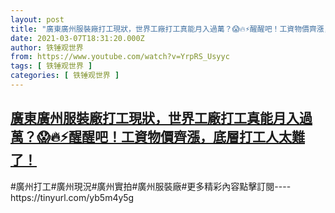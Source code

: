 ```yaml
---
layout: post
title: "廣東廣州服裝廠打工現狀，世界工廠打工真能月入過萬？😱🔥⚡醒醒吧！工資物價齊漲，底層打工人太難了！"
date: 2021-03-07T18:31:20.000Z
author: 铁锤观世界
from: https://www.youtube.com/watch?v=YrpRS_Usyyc
tags: [ 铁锤观世界 ]
categories: [ 铁锤观世界 ]
---
```

<!--1615141880000-->
[廣東廣州服裝廠打工現狀，世界工廠打工真能月入過萬？😱🔥⚡醒醒吧！工資物價齊漲，底層打工人太難了！](https://www.youtube.com/watch?v=YrpRS_Usyyc)
------

<div>
#廣州打工#廣州現況#廣州實拍#廣州服裝廠#更多精彩內容點擊訂閱----https://tinyurl.com/yb5m4y5g
</div>
